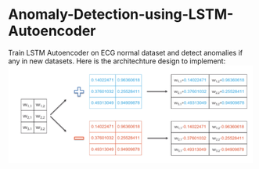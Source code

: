 # Anomaly-Detection-using-LSTM-Autoencoder
Train LSTM Autoencoder on ECG normal dataset and detect anomalies if any in new datasets.
Here is the architechture design to implement:
<img src="https://github.com/jkenavdekar/Augmented-Random-Search/blob/main/mfd.png" width="500" height="200">
